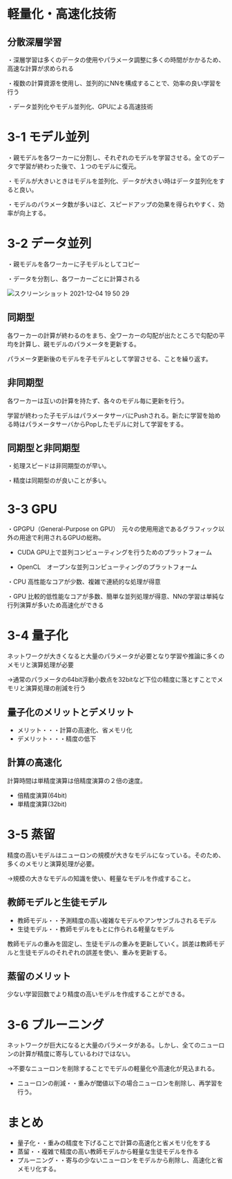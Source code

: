 # 軽量化・高速化技術

## 分散深層学習

・深層学習は多くのデータの使用やパラメータ調整に多くの時間がかかるため、高速な計算が求められる

・複数の計算資源を使用し、並列的にNNを構成することで、効率の良い学習を行う

・データ並列化やモデル並列化、GPUによる高速技術

# 3-1 モデル並列

・親モデルを各ワーカーに分割し、それぞれのモデルを学習させる。全てのデータで学習が終わった後で、１つのモデルに復元。

・モデルが大きいときはモデルを並列化、データが大きい時はデータ並列化をすると良い。

・モデルのパラメータ数が多いほど、スピードアップの効果を得られやすく、効率が向上する。

# 3-2 データ並列

・親モデルを各ワーカーに子モデルとしてコピー

・データを分割し、各ワーカーごとに計算される

![スクリーンショット 2021-12-04 19 50 29](https://user-images.githubusercontent.com/85814165/144706782-307b62d2-ce00-4959-819c-79cbec24a302.png)

## 同期型

各ワーカーの計算が終わるのをまち、全ワーカーの勾配が出たところで勾配の平均を計算し、親モデルのパラメータを更新する。

パラメータ更新後のモデルを子モデルとして学習させる、ことを繰り返す。

## 非同期型

各ワーカーは互いの計算を持たず、各々のモデル毎に更新を行う。

学習が終わった子モデルはパラメータサーバにPushされる。新たに学習を始める時はパラメータサーバからPopしたモデルに対して学習をする。

## 同期型と非同期型

・処理スピードは非同期型のが早い。

・精度は同期型のが良いことが多い。

# 3-3 GPU

・GPGPU（General-Purpose on GPU）　元々の使用用途であるグラフィック以外の用途で利用されるGPUの総称。

- CUDA GPU上で並列コンピューティングを行うためのプラットフォーム

- OpenCL　オープンな並列コンピューティングのプラットフォーム

・CPU 高性能なコアが少数、複雑で連続的な処理が得意

・GPU 比較的低性能なコアが多数、簡単な並列処理が得意、NNの学習は単純な行列演算が多いため高速化ができる

# 3-4 量子化

ネットワークが大きくなると大量のパラメータが必要となり学習や推論に多くのメモリと演算処理が必要

→通常のパラメータの64bit浮動小数点を32bitなど下位の精度に落とすことでメモリと演算処理の削減を行う

## 量子化のメリットとデメリット

- メリット・・・計算の高速化、省メモリ化
- デメリット・・・精度の低下

## 計算の高速化
計算時間は単精度演算は倍精度演算の２倍の速度。

- 倍精度演算(64bit)
- 単精度演算(32bit)

# 3-5 蒸留

精度の高いモデルはニューロンの規模が大きなモデルになっている。そのため、多くのメモリと演算処理が必要。

→規模の大きなモデルの知識を使い、軽量なモデルを作成すること。

## 教師モデルと生徒モデル

- 教師モデル・・予測精度の高い複雑なモデルやアンサンブルされるモデル
- 生徒モデル・・教師モデルをもとに作られる軽量なモデル

教師モデルの重みを固定し、生徒モデルの重みを更新していく。誤差は教師モデルと生徒モデルのそれぞれの誤差を使い、重みを更新する。

## 蒸留のメリット

少ない学習回数でより精度の高いモデルを作成することができる。

# 3-6 プルーニング

ネットワークが巨大になると大量のパラメータがある。しかし、全てのニューロンの計算が精度に寄与しているわけではない。

→不要なニューロンを削除することでモデルの軽量化や高速化が見込まれる。

- ニューロンの削減・・重みが閾値以下の場合ニューロンを削除し、再学習を行う。

# まとめ

- 量子化・・重みの精度を下げることで計算の高速化と省メモリ化をする
- 蒸留・・複雑で精度の高い教師モデルから軽量な生徒モデルを作る
- プルーニング・・寄与の少ないニューロンをモデルから削除し、高速化と省メモリ化する。
